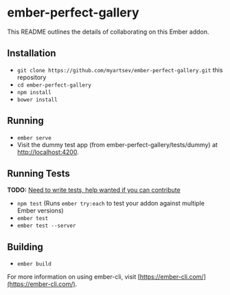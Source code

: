 # ember-perfect-gallery

This README outlines the details of collaborating on this Ember addon.

## Installation

* `git clone https://github.com/myartsev/ember-perfect-gallery.git` this repository
* `cd ember-perfect-gallery`
* `npm install`
* `bower install`

## Running

* `ember serve`
* Visit the dummy test app (from ember-perfect-gallery/tests/dummy) at [http://localhost:4200](http://localhost:4200).

## Running Tests
**TODO:** [Need to write tests, help wanted if you can contribute](https://github.com/myartsev/ember-perfect-gallery/issues/1)
* `npm test` (Runs `ember try:each` to test your addon against multiple Ember versions)
* `ember test`
* `ember test --server`

## Building

* `ember build`

For more information on using ember-cli, visit [https://ember-cli.com/](https://ember-cli.com/).
